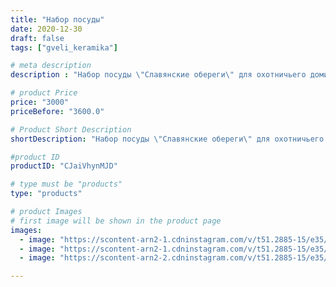 ```yaml
---
title: "Набор посуды"
date: 2020-12-30
draft: false
tags: ["gveli_keramika"]

# meta description
description : "Набор посуды \"Славянские обереги\" для охотничьего домика очень стильного мужчины."

# product Price
price: "3000"
priceBefore: "3600.0"

# Product Short Description
shortDescription: "Набор посуды \"Славянские обереги\" для охотничьего домика очень стильного мужчины."

#product ID
productID: "CJaiVhynMJD"

# type must be "products"
type: "products"

# product Images
# first image will be shown in the product page
images:
  - image: "https://scontent-arn2-1.cdninstagram.com/v/t51.2885-15/e35/133587532_213548243791744_6396378106069546026_n.jpg?se=7&tp=1&_nc_ht=scontent-arn2-1.cdninstagram.com&_nc_cat=104&_nc_ohc=mCmWhOb-t7QAX9Vs7Wx&oh=e8206a20109974c26ebb76b4376d31de&oe=606FAE6E&ig_cache_key=MjQ3NTQ0MTk1NTQ0ODc5NzM3MQ%3D%3D.2"
  - image: "https://scontent-arn2-1.cdninstagram.com/v/t51.2885-15/e35/133762882_719897428908942_6905934142330522273_n.jpg?se=7&tp=1&_nc_ht=scontent-arn2-1.cdninstagram.com&_nc_cat=106&_nc_ohc=w2bQ0Kld5JcAX-TZQc0&oh=9711e3834c1cf85d4fd48fd4d77e72f5&oe=60701B7C&ig_cache_key=MjQ3NTQ0MTk1NTQzMTc3NzgyMw%3D%3D.2"
  - image: "https://scontent-arn2-2.cdninstagram.com/v/t51.2885-15/e35/133825353_150781396837100_1493062148700684272_n.jpg?se=7&tp=1&_nc_ht=scontent-arn2-2.cdninstagram.com&_nc_cat=108&_nc_ohc=CfsP16EwjV4AX-iTVsr&oh=5b19d782d37475b2fcdbf6d833b80679&oe=606E3F4D&ig_cache_key=MjQ3NTQ0MTk1NTQ1Njk5MjE1Ng%3D%3D.2"

---
```

